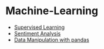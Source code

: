 # Machine-Learning
>>
* [Supervised Learning](/Supervised_learning/readme.md)
* [Sentiment Analysis](/Sentiment_analysis)
* [Data Manipulation with pandas](/Data_Manipulation_with_pandas/readme.md)
